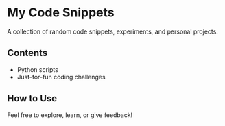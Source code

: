# My Code Snippets

A collection of random code snippets, experiments, and personal projects.

## Contents
- Python scripts
- Just-for-fun coding challenges

## How to Use
Feel free to explore, learn, or give feedback!
